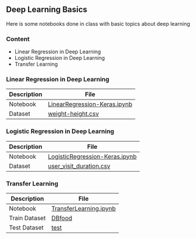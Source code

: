 ## Deep Learning Basics
Here is some notebooks done in class with basic topics about deep learning

### Content
* Linear Regression in Deep Learning
* Logistic Regression in Deep Learning
* Transfer Learning

### Linear Regression in Deep Learning

|Description|File|
|-----------|----|
|Notebook|[LinearRegression-Keras.ipynb](https://nbviewer.jupyter.org/github/sergiomora03/deep-learning-basics/blob/master/Implementaciones/LinearRegression/LinearRegression-Keras.ipynb)|
|Dataset|[weight-height.csv](https://github.com/sergiomora03/deep-learning-basics/blob/master/Implementaciones/LinearRegression/weight-height.csv)|

### Logistic Regression in Deep Learning

|Description|File|
|-----------|----|
|Notebook|[LogisticRegression-Keras.ipynb](https://nbviewer.jupyter.org/github/sergiomora03/deep-learning-basics/blob/master/Implementaciones/LogisticRegression/LogisticRegression-Keras.ipynb)|
|Dataset|[user_visit_duration.csv](https://github.com/sergiomora03/deep-learning-basics/blob/master/Implementaciones/LogisticRegression/user_visit_duration.csv)|

### Transfer Learning

|Description|File|
|-----------|----|
|Notebook|[TransferLearning.ipynb](https://nbviewer.jupyter.org/github/sergiomora03/deep-learning-basics/blob/master/Implementaciones/TransferLearning/TransferLearning.ipynb)|
|Train Dataset|[DBfood](https://github.com/sergiomora03/deep-learning-basics/tree/master/Implementaciones/TransferLearning/DBfood)|
|Test Dataset|[test](https://github.com/sergiomora03/deep-learning-basics/tree/master/Implementaciones/TransferLearning/test)|
